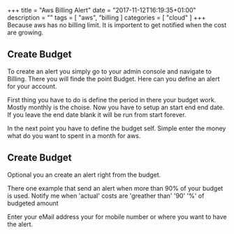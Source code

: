 +++
title = "Aws Billing Alert"
date = "2017-11-12T16:19:35+01:00"
description = ""
tags = [ "aws", "billing ]
categories = [  "cloud" ]
+++
Because aws has no billing limit. It is importent to get notified when the cost are growing. 

## Create Budget
To create an alert you simply go to your admin console and navigate to Billing. There you will finde the point Budget. Here can you define an alert for your account. 

First thing you have to do is define the period in there your budget work. Mostly monthly is the choise. Now you have to setup an start end end date. If you leave the end date blank it will be run from start forever. 

In the next point you have to define the budget self. Simple enter the money what do you want to spent in a month for aws. 

## Create Budget
Optional you an create an alert right from the budget. 

There one example that send an alert when more than 90% of your budget is used. 
Notify me when 'actual' costs are 'greather than'  '90' '%' of budgeted amount

Enter your eMail address your for mobile number or where you want to have the alert. 
